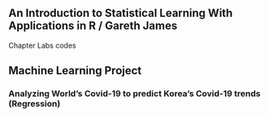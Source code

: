 ## An Introduction to Statistical Learning With Applications in R / Gareth James
Chapter Labs codes
<br>
## Machine Learning Project
### Analyzing World’s Covid-19 to predict Korea’s Covid-19 trends (Regression)

